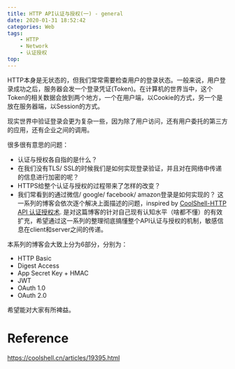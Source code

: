 ```yaml
---
title: HTTP API认证与授权(一) - general
date: 2020-01-31 18:52:42
categories: Web
tags:
    - HTTP
    - Network
    - 认证授权
top:
---
```

HTTP本身是无状态的，但我们常常需要检查用户的登录状态。一般来说，用户登录成功之后，服务器会发一个登录凭证(Token)。在计算机的世界当中，这个Token的相关数据会放到两个地方，一个在用户端，以Cookie的方式，另一个是放在服务器端，以Session的方式。

现实世界中验证登录会更为复杂一些，因为除了用户访问，还有用户委托的第三方的应用，还有企业之间的调用。

很多很有意思的问题： 
+ 认证与授权各自指的是什么？ 
+ 在我们没有TLS/ SSL的时候我们是如何实现登录验证，并且对在网络中传递的信息进行加密的呢？ 
+ HTTPS给整个认证与授权的过程带来了怎样的改变？ 
+ 我们常看到的通过微信/ google/ facebook/ amazon登录是如何实现的？ 
这一系列的博客会依次逐个解决上面描述的问题，inspired by [CoolShell-HTTP API 认证授权术](https://coolshell.cn/articles/19395.html). 是对这篇博客的针对自己现有认知水平（啥都不懂）的有效扩充，希望通过这一系列的整理彻底搞懂整个API认证与授权的机制，敏感信息在client和server之间的传递。

本系列的博客会大致上分为6部分，分别为：
+ HTTP Basic 
+ Digest Access
+ App Secret Key + HMAC
+ JWT
+ OAuth 1.0
+ OAuth 2.0 

希望能对大家有所裨益。


# Reference 

https://coolshell.cn/articles/19395.html